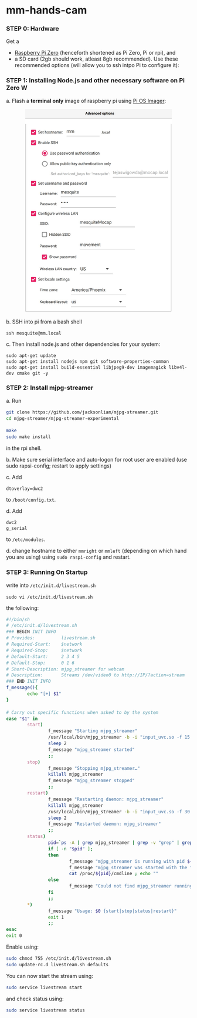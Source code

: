 # mm-hands-cam



### STEP 0: Hardware

Get a 
- [Raspberry Pi Zero](https://www.raspberrypi.com/products/raspberry-pi-zero/) (henceforth shortened as Pi Zero, Pi or rpi), and 
- a SD card (2gb should work, atleast 8gb recommended). Use these recommended options (will allow you to ssh intpo Pi to configure it):


### STEP 1: Installing Node.js and other necessary software on Pi Zero W

a. Flash a **terminal only** image of raspberry pi using [Pi OS Imager](https://www.raspberrypi.com/software/):

<img src="rpiopts.jpg" width=400 style="display:block;margin:auto">


b. SSH into pi from a bash shell
```
ssh mesquite@mm.local 
```

c. Then install node.js and other dependencies for your system: 

```
sudo apt-get update
sudo apt-get install nodejs npm git software-properties-common
sudo apt-get install build-essential libjpeg9-dev imagemagick libv4l-dev cmake git -y
```

### STEP 2: Install mjpg-streamer

a. Run  
```sh
git clone https://github.com/jacksonliam/mjpg-streamer.git
cd mjpg-streamer/mjpg-streamer-experimental
 
make
sudo make install

```
in the rpi shell.


b. Make sure serial interface and auto-logon for root user are enabled (use sudo rapsi-config; restart to apply settings)

c. Add

```
dtoverlay=dwc2
```

to `/boot/config.txt`.

d. Add

```
dwc2
g_serial
```

to `/etc/modules`.

d. change hostname to either `mmright` or `mmleft` (depending on which hand you are using) using `sudo raspi-config` and restart.


### STEP 3: Running On Startup

write into `/etc/init.d/livestream.sh`

`sudo vi /etc/init.d/livestream.sh`

the following:

```sh
#!/bin/sh
# /etc/init.d/livestream.sh
### BEGIN INIT INFO
# Provides:          livestream.sh
# Required-Start:    $network
# Required-Stop:     $network
# Default-Start:     2 3 4 5
# Default-Stop:      0 1 6
# Short-Description: mjpg_streamer for webcam
# Description:       Streams /dev/video0 to http://IP/?action=stream
### END INIT INFO
f_message(){
        echo "[+] $1"
}
 
# Carry out specific functions when asked to by the system
case "$1" in
        start)
                f_message "Starting mjpg_streamer"
                /usr/local/bin/mjpg_streamer -b -i "input_uvc.so -f 15 -r 1920x1080" -o "output_http.so -w /usr/local/share/mjpg-streamer/www"
                sleep 2
                f_message "mjpg_streamer started"
                ;;
        stop)
                f_message "Stopping mjpg_streamer…"
                killall mjpg_streamer
                f_message "mjpg_streamer stopped"
                ;;
        restart)
                f_message "Restarting daemon: mjpg_streamer"
                killall mjpg_streamer
                /usr/local/bin/mjpg_streamer -b -i "input_uvc.so -f 30 -r 480x320" -o "output_http.so -w /usr/local/share/mjpg-streamer/www"
                sleep 2
                f_message "Restarted daemon: mjpg_streamer"
                ;;
        status)
                pid=`ps -A | grep mjpg_streamer | grep -v "grep" | grep -v mjpg_streamer. | awk ‘{print $1}’ | head -n 1`
                if [ -n "$pid" ];
                then
                        f_message "mjpg_streamer is running with pid ${pid}"
                        f_message "mjpg_streamer was started with the following command line"
                        cat /proc/${pid}/cmdline ; echo ""
                else
                        f_message "Could not find mjpg_streamer running"
                fi
                ;;
        *)
                f_message "Usage: $0 {start|stop|status|restart}"
                exit 1
                ;;
esac
exit 0
```


Enable using:

```sh
sudo chmod 755 /etc/init.d/livestream.sh
sudo update-rc.d livestream.sh defaults
```


You can now start the stream using:

```sh
sudo service livestream start
```

and check status using:

```sh
sudo service livestream status
```